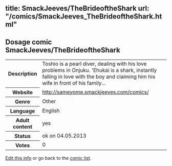 title: SmackJeeves/TheBrideoftheShark
url: "/comics/SmackJeeves_TheBrideoftheShark.html"
---
Dosage comic SmackJeeves/TheBrideoftheShark
-----------------------------------------

<p id="msg"></p>
<script type="text/javascript">
if (window.location.search === '?edit_info_mail=sent_ok') {
  var elem = document.getElementById("msg");
  elem.innerHTML = 'Edited information sucessfully sent for review, which is usually done daily. Thanks!';
  elem.className = 'ok';
}
</script>
<table class="comicinfo">
<tr>
<th>Description</th><td>Toshio is a pearl diver, dealing with his love problems in Onjuku. 'Ehukai is a shark, instantly falling in love with the boy and claiming him his wife in front of his family...</td>
</tr>
<tr>
<th>Website</th><td><a href="http://sameyome.smackjeeves.com/comics/">http://sameyome.smackjeeves.com/comics/</a></td>
</tr>
<tr>
<th>Genre</th><td>Other</td>
</tr>
<tr>
<th>Language</th><td>English</td>
</tr>
<tr>
<th>Adult content</th><td>yes</td>
</tr>
<tr>
<th>Status</th><td>ok on 04.05.2013</td>
</tr>
<tr>
<th>Votes</th><td>0</td>
</tr>
</table>

[Edit this info](SmackJeeves_TheBrideoftheShark_edit.html) or go back to the [comic list](../comic-index.html).
